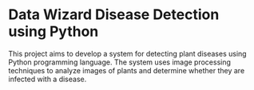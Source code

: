 # Data Wizard Disease Detection using Python

This project aims to develop a system for detecting plant diseases using Python programming language. The system uses image processing techniques to analyze images of plants and determine whether they are infected with a disease.